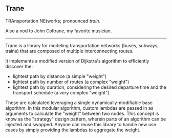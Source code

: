 ## Trane

TRAnsportation NEtworks; pronounced _train_.

Also a nod to John Coltrane, my favorite musician.

<hr>

Trane is a library for modeling transportation networks (buses, subways, trains) that are composed of multiple interconnecting routes.

It implements a modified version of Dijkstra's algorithm to efficiently discover the:

- lightest path by distance (a simple "weight")
- lightest path by number of routes (a complex "weight")
- lightest path by duration, considering the desired departure time and the transport schedule (a very complex "weight")

These are calculated leveraging a single dynamically-modifiable base algorithm. In this modular algorithm, custom lambdas are passed in as arguments to calculate the "weight" between two nodes. This concept is know as the "strategy" design pattern, wherein parts of an algorithm can be injected and swapped. Anyone can reuse this library to handle new use cases by simply providing the lambdas to aggregate the weight.